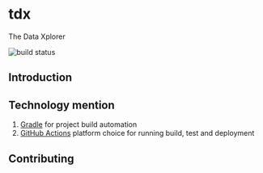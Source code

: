 # tdx

The Data Xplorer

![build status](https://github.com/sundayoyeniyi/tdx/workflows/TDX%20Deployment%20Workflow/badge.svg)

## Introduction

## Technology mention

1. [Gradle](https://gradle.org/guides/#getting-started) for project build automation
1. [GitHub Actions](https://github.com/features/actions) platform choice for running build, test and deployment

## Contributing

